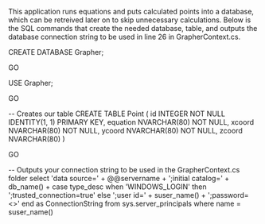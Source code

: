 This application runs equations and puts calculated points into a database, which can be retreived later on to skip unnecessary calculations.
Below is the SQL commands that create the needed database, table, and outputs the database connection string to be used in line 26 in GrapherContext.cs.

CREATE DATABASE Grapher;

GO

USE Grapher;

GO

-- Creates our table
CREATE TABLE Point (
    id INTEGER NOT NULL IDENTITY(1, 1) PRIMARY KEY,
    equation NVARCHAR(80) NOT NULL,
    xcoord NVARCHAR(80) NOT NULL,
    ycoord NVARCHAR(80) NOT NULL,
    zcoord NVARCHAR(80)
)

GO

-- Outputs your connection string to be used in the GrapherContext.cs folder
select
    'data source=' + @@servername +
    ';initial catalog=' + db_name() +
    case type_desc
        when 'WINDOWS_LOGIN' 
            then ';trusted_connection=true'
        else
            ';user id=' + suser_name() + ';password=<<YourPassword>>'
    end
    as ConnectionString
from sys.server_principals
where name = suser_name()
